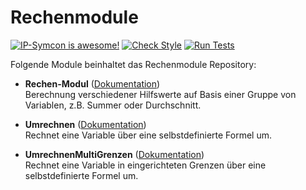 # Rechenmodule

[![IP-Symcon is awesome!](https://img.shields.io/badge/IP--Symcon-4.3-blue.svg)](https://www.symcon.de)
[![Check Style](https://github.com/symcon/Rechenmodule/workflows/Check%20Style/badge.svg)](https://github.com/symcon/Rechenmodule/actions)
[![Run Tests](https://github.com/symcon/Rechenmodule/workflows/Run%20Tests/badge.svg)](https://github.com/symcon/Rechenmodule/actions)

Folgende Module beinhaltet das Rechenmodule Repository:

- __Rechen-Modul__ ([Dokumentation](https://www.symcon.de/de/service/dokumentation/modulreferenz/rechenmodule/rechen-modul))  
	Berechnung verschiedener Hilfswerte auf Basis einer Gruppe von Variablen, z.B. Summer oder Durchschnitt.

- __Umrechnen__ ([Dokumentation](https://www.symcon.de/de/service/dokumentation/modulreferenz/rechenmodule/umrechnen))  
	Rechnet eine Variable über eine selbstdefinierte Formel um.

- __UmrechnenMultiGrenzen__ ([Dokumentation](https://www.symcon.de/de/service/dokumentation/modulreferenz/rechenmodule/umrechnenmultigrenzen))  
	Rechnet eine Variable in eingerichteten Grenzen über eine selbstdefinierte Formel um.
